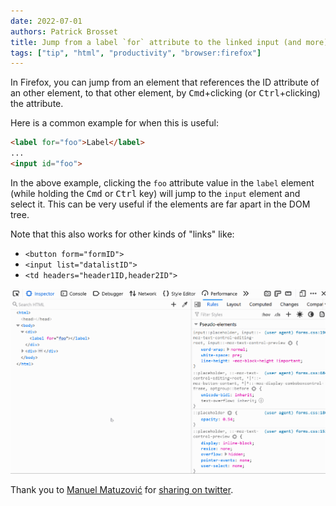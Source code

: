 ```yaml
---
date: 2022-07-01
authors: Patrick Brosset
title: Jump from a label `for` attribute to the linked input (and more)
tags: ["tip", "html", "productivity", "browser:firefox"]
---
```


In Firefox, you can jump from an element that references the ID attribute of an other element, to that other element, by <kbd>Cmd</kbd>+clicking (or <kbd>Ctrl</kbd>+clicking) the attribute.

Here is a common example for when this is useful:

```html
<label for="foo">Label</label>
...
<input id="foo">
```

In the above example, clicking the `foo` attribute value in the `label` element (while holding the <kbd>Cmd</kbd> or <kbd>Ctrl</kbd> key) will jump to the `input` element and select it. This can be very useful if the elements are far apart in the DOM tree.

Note that this also works for other kinds of "links" like:

* `<button form="formID">`
* `<input list="datalistID">`
* `<td headers="header1ID,header2ID">`

![Animation showing the Firefox DevTools Inspector panel, the mouse clicks the for attribute of a label element and the selection jumps to the related input element.](../../assets/img/jump-to-referenced-elements.gif)

Thank you to [Manuel Matuzović](https://twitter.com/mmatuzo) for [sharing on twitter](https://twitter.com/mmatuzo/status/1542768792836636672).
